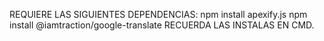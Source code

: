 REQUIERE LAS SIGUIENTES DEPENDENCIAS:
npm install apexify.js
npm install @iamtraction/google-translate
RECUERDA LAS INSTALAS EN CMD.

